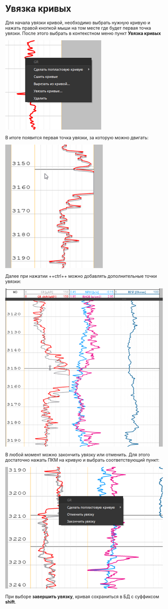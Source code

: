 # Увязка кривых

Для начала увязки кривой, необходимо выбрать нужную кривую и нажать правой кнопкой мыши на том месте где будет первая точка увязки. После этого выбрать в контекстном меню пункт **Увязка кривых**

![](logshifting/shift_start.png)

В итоге появится первая точка увязки, за которую можно двигать:

![](logshifting/shifting_firstpoint.gif)

Далее при нажатии ++ctrl++ можно добавлять дополнительные точки увязки:

![](logshifting/shifting_nextsteps.gif)

В любой момент можно закончить увязку или отменить. Для этого достаточно нажать ПКМ на кривую и выбрать соответствующий пункт:

![](logshifting/2024-01-19_16h24_33.png)

При выборе **завершить увязку**, кривая сохраниться в БД с суффиксом **shift**.